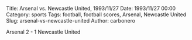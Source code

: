 Title: Arsenal vs. Newcastle United, 1993/11/27
Date: 1993/11/27 00:00
Category: sports
Tags: football, football scores, Arsenal, Newcastle United
Slug: arsenal-vs-newcastle-united
Author: carbonero


Arsenal 2 - 1 Newcastle United
